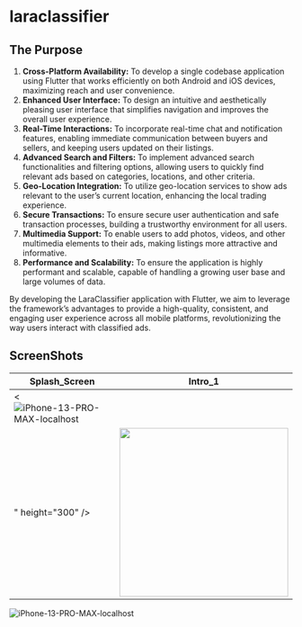 # laraclassifier

## The Purpose

1. **Cross-Platform Availability:** To develop a single codebase application using Flutter that works efficiently on both Android and iOS devices, maximizing reach and user convenience.
2. **Enhanced User Interface:** To design an intuitive and aesthetically pleasing user interface that simplifies navigation and improves the overall user experience.
3. **Real-Time Interactions:** To incorporate real-time chat and notification features, enabling immediate communication between buyers and sellers, and keeping users updated on their listings.
4. **Advanced Search and Filters:** To implement advanced search functionalities and filtering options, allowing users to quickly find relevant ads based on categories, locations, and other criteria.
5. **Geo-Location Integration:** To utilize geo-location services to show ads relevant to the user’s current location, enhancing the local trading experience.
6. **Secure Transactions:** To ensure secure user authentication and safe transaction processes, building a trustworthy environment for all users.
7. **Multimedia Support:** To enable users to add photos, videos, and other multimedia elements to their ads, making listings more attractive and informative.
8. **Performance and Scalability:** To ensure the application is highly performant and scalable, capable of handling a growing user base and large volumes of data.

By developing the LaraClassifier application with Flutter, we aim to leverage the framework’s advantages to provide a high-quality, consistent, and engaging user experience across all mobile platforms, revolutionizing the way users interact with classified ads.

## ScreenShots

| Splash_Screen | Intro_1 |
|---|---|
|<![iPhone-13-PRO-MAX-localhost](https://github.com/user-attachments/assets/70168ae3-d46e-4889-884a-27a697dd9d9c)
" height="300" />|<img src="https://github.com/Rahma-Alaa/Smart-Cart/assets/141377975/b2bf308c-26cc-4517-9540-b0064eae6d7d.jpg" height="300" />|
![iPhone-13-PRO-MAX-localhost](https://github.com/user-attachments/assets/5c563599-501b-4f38-9c11-933537fa9ceb)

